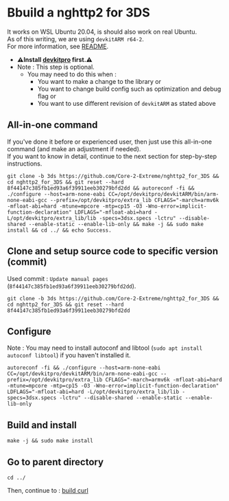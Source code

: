 # Bbuild a nghttp2 for 3DS

It works on WSL Ubuntu 20.04, is should also work on real Ubuntu. \
As of this writing, we are using `devkitARM r64-2`. \
For more information, see [README](../README.md#build).

* **⚠️Install [devkitpro](00_devkitpro_install.md) first.⚠️**
* Note : This step is optional.
	* You may need to do this when :
		* You want to make a change to the library or
		* You want to change build config such as optimization and debug flag or
		* You want to use different revision of `devkitARM` as stated above

## All-in-one command
If you've done it before or experienced user, then just use this all-in-one command (and make an adjustment if needed). \
If you want to know in detail, continue to the next section for step-by-step instructions.
```
git clone -b 3ds https://github.com/Core-2-Extreme/nghttp2_for_3DS && cd nghttp2_for_3DS && git reset --hard 8f44147c385fb1ed93a6f39911eeb30279bfd2dd && autoreconf -fi && ./configure --host=arm-none-eabi CC=/opt/devkitpro/devkitARM/bin/arm-none-eabi-gcc --prefix=/opt/devkitpro/extra_lib CFLAGS="-march=armv6k -mfloat-abi=hard -mtune=mpcore -mtp=cp15 -O3 -Wno-error=implicit-function-declaration" LDFLAGS="-mfloat-abi=hard -L/opt/devkitpro/extra_lib/lib -specs=3dsx.specs -lctru" --disable-shared --enable-static --enable-lib-only && make -j && sudo make install && cd ../ && echo Success.
```

## Clone and setup source code to specific version (commit)
Used commit : `Update manual pages` (`8f44147c385fb1ed93a6f39911eeb30279bfd2dd`).
```
git clone -b 3ds https://github.com/Core-2-Extreme/nghttp2_for_3DS && cd nghttp2_for_3DS && git reset --hard 8f44147c385fb1ed93a6f39911eeb30279bfd2dd
```

## Configure
Note : You may need to install autoconf and libtool (`sudo apt install autoconf libtool`) if you haven't installed it.
```
autoreconf -fi && ./configure --host=arm-none-eabi CC=/opt/devkitpro/devkitARM/bin/arm-none-eabi-gcc --prefix=/opt/devkitpro/extra_lib CFLAGS="-march=armv6k -mfloat-abi=hard -mtune=mpcore -mtp=cp15 -O3 -Wno-error=implicit-function-declaration" LDFLAGS="-mfloat-abi=hard -L/opt/devkitpro/extra_lib/lib -specs=3dsx.specs -lctru" --disable-shared --enable-static --enable-lib-only
```

## Build and install
```
make -j && sudo make install
```

## Go to parent directory
```
cd ../
```

Then, continue to : [build curl](11_curl_build.md)
